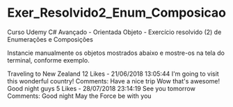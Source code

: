 # Exer_Resolvido2_Enum_Composicao
Curso Udemy C# Avançado - Orientada Objeto - Exercício resolvido (2) de Enumerações e Composições

Instancie manualmente os objetos mostrados abaixo e mostre-os na tela do terminal, conforme exemplo.

Traveling to New Zealand
12 Likes - 21/06/2018 13:05:44
I'm going to visit this wonderful country!
Comments:
Have a nice trip
Wow that's awesome!
Good night guys
5 Likes - 28/07/2018 23:14:19
See you tomorrow
Comments:
Good night
May the Force be with you
